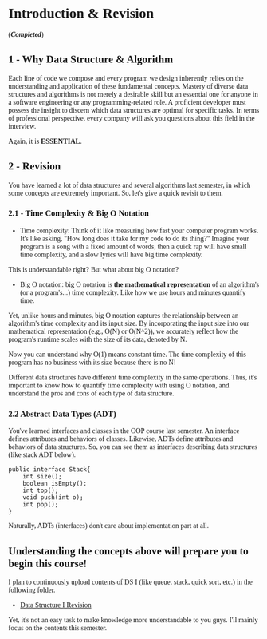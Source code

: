 <body style="font-family: serif"></body>

# Introduction & Revision 
(_**Completed**_)

## 1 - Why Data Structure & Algorithm

Each line of code we compose and every program we design inherently relies on the understanding and application of these
fundamental concepts. Mastery of diverse data structures and algorithms is not merely a desirable skill but an essential
one for anyone in a software engineering or any programming-related role. A proficient developer must possess the
insight to discern which data structures are optimal for specific tasks. In terms of professional perspective, every
company will ask you questions about this field in the interview.

Again, it is **ESSENTIAL**.

## 2 - Revision

You have learned a lot of data structures and several algorithms last semester, in which some concepts are extremely
important. So, let's give a quick revisit to them.

### 2.1 - Time Complexity & Big O Notation

- Time complexity: Think of it like measuring how fast your computer program works. It's like asking, "How long does it
  take for my code to do its thing?" Imagine your program is a song with a fixed amount of words, then a quick rap will
  have small time complexity, and a slow lyrics will have big time complexity.

This is understandable right? But what about big O notation?

- Big O notation: big O notation is **the mathematical representation** of an algorithm's (or a program's...) time
  complexity. Like how we use hours and minutes quantify time.

Yet, unlike hours and minutes, big O notation captures the relationship between an algorithm's time complexity and its
input size. By incorporating the input size into our mathematical representation (e.g., O(N) or O(N^2)), we accurately
reflect how the program's runtime scales with the size of its data, denoted by N.

Now you can understand why O(1) means constant time. 
The time complexity of this program has no business with its size because there is no N!

Different data structures have different time complexity in the same operations. Thus, it's important to know 
how to quantify time complexity with using O notation, and understand the pros and cons of each type of data structure.

### 2.2 Abstract Data Types (ADT)
You've learned interfaces and classes in the OOP course last semester. An interface defines attributes and behaviors
of classes. Likewise, ADTs define attributes and behaviors of data structures. So, you can see them as interfaces 
describing data structures (like stack ADT below).
```
public interface Stack{
    int size();
    boolean isEmpty():
    int top();
    void push(int o);
    int pop();
}
```
Naturally, ADTs (interfaces) don't care about implementation part at all.

## Understanding the concepts above will prepare you to begin this course! 
I plan to continuously upload contents of DS I (like queue, stack, quick sort, etc.) in the following folder.
- [Data Structure I Revision](./revision)

Yet, it's not an easy task to make knowledge more understandable to you guys. I'll mainly focus on the contents this semester.